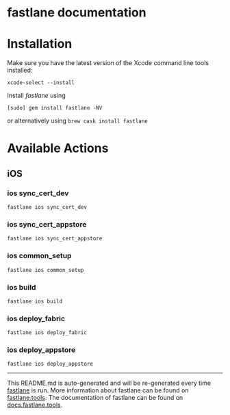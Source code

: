 fastlane documentation
================
# Installation

Make sure you have the latest version of the Xcode command line tools installed:

```
xcode-select --install
```

Install _fastlane_ using
```
[sudo] gem install fastlane -NV
```
or alternatively using `brew cask install fastlane`

# Available Actions
## iOS
### ios sync_cert_dev
```
fastlane ios sync_cert_dev
```

### ios sync_cert_appstore
```
fastlane ios sync_cert_appstore
```

### ios common_setup
```
fastlane ios common_setup
```

### ios build
```
fastlane ios build
```

### ios deploy_fabric
```
fastlane ios deploy_fabric
```

### ios deploy_appstore
```
fastlane ios deploy_appstore
```


----

This README.md is auto-generated and will be re-generated every time [fastlane](https://fastlane.tools) is run.
More information about fastlane can be found on [fastlane.tools](https://fastlane.tools).
The documentation of fastlane can be found on [docs.fastlane.tools](https://docs.fastlane.tools).
